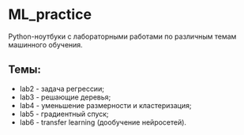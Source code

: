 # ML_practice
Python-ноутбуки с лабораторными работами по различным темам машинного обучения.

## Темы:
- lab2 - задача регрессии;
- lab3 - решающие деревья;
- lab4 - уменьшение размерности и кластеризация;
- lab5 - градиентный спуск;
- lab6 - transfer learning (дообучение нейросетей).
